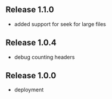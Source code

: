 ## Release 1.1.0

- added support for seek for large files

## Release 1.0.4

- debug counting headers

## Release 1.0.0

- deployment
